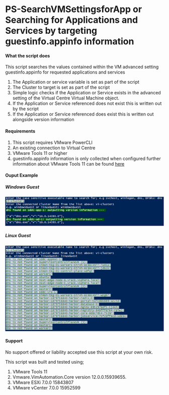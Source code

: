 # PS-SearchVMSettingsforApp or Searching for Applications and Services by targeting guestinfo.appinfo information

#### What the script does

This script searches the values contained within the VM advanced setting guestinfo.appinfo for requested applications and services 

1. The Application or service variable is set as part of the script
2. The Cluster to target is set as part of the script
3. Simple logic checks if the Application or Service exists in the advanced setting of the Virtual Centre Virtual Machine object.
4. If the Application or Service referenced does not exist this is written out by the script
5. If the Application or Service referenced does exist this is written out alongside version information

#### Requirements

1. This script requires VMware PowerCLI
2. An existing connection to Virtual Centre
3. VMware Tools 11 or higher
3. guestinfo.appinfo information is only collected when configured further information about VMware Tools 11 can be found [here](https://docs.vmware.com/en/VMware-Tools/11.0.0/com.vmware.vsphere.vmwaretools.doc/GUID-3A8089F6-CAF6-43B9-BD9D-B1081F8D64E2.html)

#### Ouput Example

##### Windows Guest

![PowerShell Output Example](https://raw.githubusercontent.com/sconyard/PS-SearchVMSettingsforApp/master/images/GuestTypeWindows.png)

##### Linux Guest

![vROps Output Example](https://raw.githubusercontent.com/sconyard/PS-SearchVMSettingsforApp/master/images/GuestTypeLinux.png)

#### Support

No support offered or liability accepted use this script at your own risk.

This script was built and tested using;

1. VMware Tools 11
2. Vmware.VimAutomation.Core version 12.0.0.15939655.
3. VMware ESXi 7.0.0 15843807
4. VMware vCenter 7.0.0 15952599
